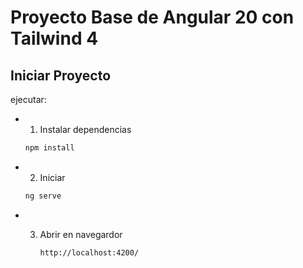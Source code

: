 # Proyecto Base de Angular 20 con Tailwind 4

## Iniciar Proyecto

ejecutar:

- 1. Instalar dependencias

  ```bash
  npm install
  ```

- 2.  Iniciar

  ```bash
  ng serve
  ```

- 3. Abrir en navegardor

     `http://localhost:4200/`
